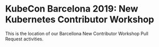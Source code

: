 # KubeCon Barcelona 2019: New Kubernetes Contributor Workshop

This is the location of our Barcellona New Contributor Workshop Pull Request activities.



